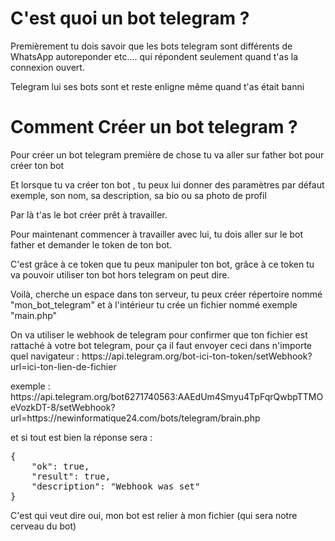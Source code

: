 <h1>C'est quoi un bot telegram ?</h1>

<p>Premièrement tu dois savoir que les bots telegram sont différents de WhatsApp autoreponder etc.... qui répondent seulement quand t'as la connexion ouvert.</p>

<p>Telegram lui ses bots sont et reste enligne même quand t'as était banni</p>

<h1>Comment Créer un bot telegram ?</h1>

<p>Pour créer un bot telegram première de chose tu va aller sur father bot pour créer ton bot</p>

<p>Et lorsque tu va créer ton bot , tu peux lui donner des paramètres par défaut exemple, son nom, sa description, sa bio ou sa photo de profil</p>

<p>Par là t'as le bot créer prêt à travailler.</p>

<p>Pour maintenant commencer à travailler avec lui, tu dois aller sur le bot father et demander le token de ton bot.</p>

<p>C'est grâce à ce token que tu peux manipuler ton bot, grâce à ce token tu va pouvoir utiliser ton bot hors telegram on peut dire.</p>

<p>Voilà, cherche un espace dans ton serveur, tu peux créer répertoire nommé "mon_bot_telegram" et à l'intérieur tu crée un fichier nommé exemple "main.php"</p>

<p>On va utiliser le webhook de telegram pour confirmer que ton fichier est rattaché à votre bot telegram, pour ça il faut envoyer ceci dans n'importe quel navigateur : https://api.telegram.org/bot-ici-ton-token/setWebhook?url=ici-ton-lien-de-fichier</p>

<p>exemple : https://api.telegram.org/bot6271740563:AAEdUm4Smyu4TpFqrQwbpTTMOeVozkDT-8/setWebhook?url=https://newinformatique24.com/bots/telegram/brain.php</p>

<p>et si tout est bien la réponse sera :</p>

<pre>{
	"ok": true,
	"result": true,
	"description": "Webhook was set"
}</pre>

<p>C'est qui veut dire oui, mon bot est relier à mon fichier (qui sera notre cerveau du bot)</p>
